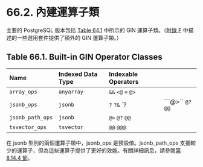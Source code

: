 # 66.2. 內建運算子類

主要的 PostgreSQL 版本包括 [Table 64.1](built-in-operator-classes.md#table-64-1-built-in-gin-operator-classes) 中所示的 GIN 運算子類。（[附錄 F](../../appendixes/additional-supplied-modules/) 中描述的一些選用套件提供了額外的 GIN 運算子類。）

## **Table 66.1. Built-in GIN Operator Classes**

| Name | Indexed Data Type | Indexable Operators |  |
| :--- | :--- | :--- | :--- |
| `array_ops` | `anyarray` | `&&` `<@` `=` `@>` |  |
| `jsonb_ops` | `jsonb` | `?` `?&` \`? | ```@>`` `@?` `@@` |
| `jsonb_path_ops` | `jsonb` | `@>` `@?` `@@` |  |
| `tsvector_ops` | `tsvector` | `@@` `@@@` |  |

在 jsonb 型別的兩個運算子類中，jsonb\_ops 是預設值。jsonb\_path\_ops 支援較少的運算子，但為這些運算子提供了更好的效能。有關詳細訊息，請參閱[第 8.14.4 節](../../the-sql-language/data-types/json-types.md#8-14-4-jsonbindexing)。

